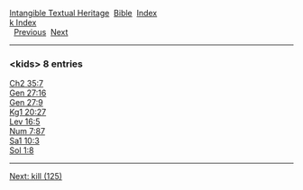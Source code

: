 [Intangible Textual Heritage](../../index)  [Bible](../index) 
[Index](index)   
[k Index](_k_)  
  [Previous](c06453)  [Next](c06455) 

------------------------------------------------------------------------

### &lt;kids&gt; 8 entries

[Ch2 35:7](../kjv/ch2035.htm#007)  
[Gen 27:16](../kjv/gen027.htm#016)  
[Gen 27:9](../kjv/gen027.htm#009)  
[Kg1 20:27](../kjv/kg1020.htm#027)  
[Lev 16:5](../kjv/lev016.htm#005)  
[Num 7:87](../kjv/num007.htm#087)  
[Sa1 10:3](../kjv/sa1010.htm#003)  
[Sol 1:8](../kjv/sol001.htm#008)  

------------------------------------------------------------------------

[Next: kill (125)](c06455)
